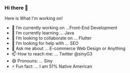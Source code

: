 ### Hi there 👋
 
   Here is What I'm working on!

- 🔭 I’m currently working on ...Front-End Development 
- 🌱 I’m currently learning ... Java
- 👯 I’m looking to collaborate on ... Flutter
- 🤔 I’m looking for help with ... SEO
- 💬 Ask me about ... E-commerce Web Design or Anything 
- 📫 How to reach me: ... Twitter @sinyG3
- 😄 Pronouns: ... Siny 
- ⚡ Fun fact: ... I am 51% Native American

